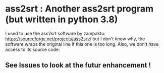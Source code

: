 # ass2srt : Another ass2srt program (but written in python 3.8)

I used to use the ass2srt software by zampaktu: https://sourceforge.net/projects/ass2srv/ but I don't know why, the software wraps the original line if this one is too long.
Also, we don't have access to its source code.

## See Issues to look at the futur enhancement !

